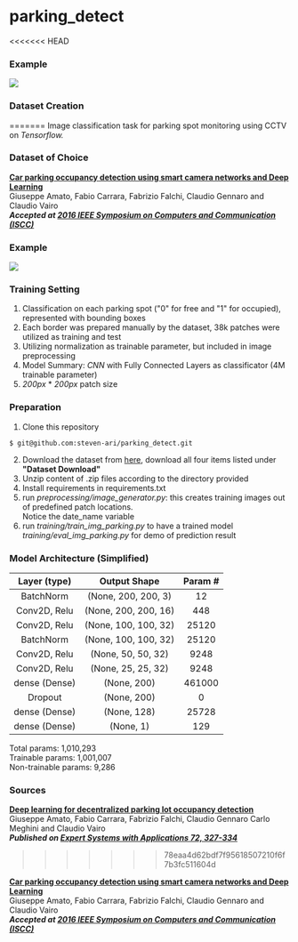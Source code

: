 # parking_detect

<<<<<<< HEAD
### Example
![](parking_dataset/parking.gif)

### Dataset Creation
=======
Image classification task for parking spot monitoring using CCTV on *Tensorflow.*

### Dataset of Choice

[__Car parking occupancy detection using smart camera networks and Deep Learning__](http://cnrpark.it/)
<br>
Giuseppe Amato, Fabio Carrara, Fabrizio Falchi, Claudio Gennaro and Claudio Vairo
<br>
___Accepted at [2016 IEEE Symposium on Computers and Communication (ISCC)](https://www.computer.org/csdl/proceedings/iscc/2016/12OmNviHKdN)___

### Example
![](parking_dataset/parking.gif)

### Training Setting

1. Classification on each parking spot ("0" for free and "1" for occupied), represented with bounding boxes
2. Each border was prepared manually by the dataset, 38k patches were utilized as training and test
3. Utilizing normalization as trainable parameter, but included in image preprocessing
4. Model Summary: *CNN* with Fully Connected Layers as classificator (4M trainable parameter)
5. *200px* * *200px* patch size


### Preparation
1. Clone this repository
```console
$ git@github.com:steven-ari/parking_detect.git
```
2. Download the dataset from [here](http://cnrpark.it/), download all four items listed under **"Dataset Download"**
3. Unzip content of .zip files according to the directory provided
4. Install requirements in requirements.txt
5. run *preprocessing/image_generator.py*: this creates training images out of predefined patch locations. <br/>Notice the date_name variable  
6. run *training/train_img_parking.py* to have a trained model  <br/>*training/eval_img_parking.py* for demo of prediction result

### Model Architecture (Simplified)
| Layer (type)    | Output Shape          | Param #   |
|  :---:          |     :---:             |  :---:    |
| BatchNorm       | (None, 200, 200, 3)   | 12        |
| Conv2D, Relu    | (None, 200, 200, 16)  | 448       |
| Conv2D, Relu    | (None, 100, 100, 32)  | 25120     |
| BatchNorm       | (None, 100, 100, 32)  | 25120     |
| Conv2D, Relu    | (None, 50, 50, 32)    | 9248      |
| Conv2D, Relu    | (None, 25, 25, 32)    | 9248      |
| dense (Dense)   | (None, 200)           | 461000    |
| Dropout         | (None, 200)           | 0         |
| dense (Dense)   | (None, 128)           | 25728     |
| dense (Dense)   | (None, 1)             | 129       |

Total params: 1,010,293 <br/>
Trainable params: 1,001,007 <br/>
Non-trainable params: 9,286

### Sources

[__Deep learning for decentralized parking lot occupancy detection__](http://cnrpark.it/)
<br>
Giuseppe Amato, Fabio Carrara, Fabrizio Falchi, Claudio Gennaro Carlo Meghini and Claudio Vairo
<br>
___Published on [Expert Systems with Applications 72, 327-334](https://www.sciencedirect.com/science/article/abs/pii/S095741741630598X)___

>>>>>>> 78eaa4d62bdf7f95618507210f6f7b3fc511604d

[__Car parking occupancy detection using smart camera networks and Deep Learning__](http://cnrpark.it/)
<br>
Giuseppe Amato, Fabio Carrara, Fabrizio Falchi, Claudio Gennaro and Claudio Vairo
<br>
___Accepted at [2016 IEEE Symposium on Computers and Communication (ISCC)](https://www.computer.org/csdl/proceedings/iscc/2016/12OmNviHKdN)___

